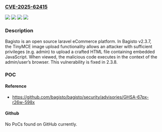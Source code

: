 ### [CVE-2025-62415](https://cve.mitre.org/cgi-bin/cvename.cgi?name=CVE-2025-62415)
![](https://img.shields.io/static/v1?label=Product&message=bagisto&color=blue)
![](https://img.shields.io/static/v1?label=Version&message=%3C%202.3.8%20&color=brightgreen)
![](https://img.shields.io/static/v1?label=Vulnerability&message=CWE-80%3A%20Improper%20Neutralization%20of%20Script-Related%20HTML%20Tags%20in%20a%20Web%20Page%20(Basic%20XSS)&color=brightgreen)
![](https://img.shields.io/static/v1?label=Vulnerability&message=CWE-87%3A%20Improper%20Neutralization%20of%20Alternate%20XSS%20Syntax&color=brightgreen)

### Description

Bagisto is an open source laravel eCommerce platform. In Bagisto v2.3.7, the TinyMCE image upload functionality allows an attacker with sufficient privileges (e.g. admin) to upload a crafted HTML file containing embedded JavaScript. When viewed, the malicious code executes in the context of the admin/user’s browser. This vulnerability is fixed in 2.3.8.

### POC

#### Reference
- https://github.com/bagisto/bagisto/security/advisories/GHSA-67px-r26w-598x

#### Github
No PoCs found on GitHub currently.

